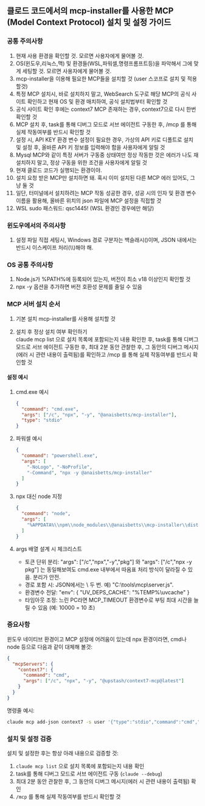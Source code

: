 ## 클로드 코드에서의 mcp-installer를 사용한 MCP (Model Context Protocol) 설치 및 설정 가이드 

### 공통 주의사항
1. 현재 사용 환경을 확인할 것. 모르면 사용자에게 물어볼 것. 
2. OS(윈도우,리눅스,맥) 및 환경들(WSL,파워셀,명령프롬프트등)을 파악해서 그에 맞게 세팅할 것. 모르면 사용자에게 물어볼 것.
3. mcp-installer을 이용해 필요한 MCP들을 설치할 것
   (user 스코프로 설치 및 적용할것)
4. 특정 MCP 설치시, 바로 설치하지 말고, WebSearch 도구로 해당 MCP의 공식 사이트 확인하고 현재 OS 및 환경 매치하여, 공식 설치법부터 확인할 것
5. 공식 사이트 확인 후에는 context7 MCP 존재하는 경우, context7으로 다시 한번 확인할 것
6. MCP 설치 후, task를 통해 디버그 모드로 서브 에이전트 구동한 후, /mcp 를 통해 실제 작동여부를 반드시 확인할 것 
7. 설정 시, API KEY 환경 변수 설정이 필요한 경우, 가상의 API 키로 디폴트로 설치 및 설정 후, 올바른 API 키 정보를 입력해야 함을 사용자에게 알릴 것
8. Mysql MCP와 같이 특정 서버가 구동중 상태여만 정상 작동한 것은 에러가 나도 재설치하지 말고, 정상 구동을 위한 조건을 사용자에게 알릴 것
9. 현재 클로드 코드가 실행되는 환경이야.
10. 설치 요청 받은 MCP만 설치하면 돼. 혹시 이미 설치된 다른 MCP 에러 있어도, 그냥 둘 것
11. 일단, 터미널에서 설치하려는 MCP 작동 성공한 경우, 성공 시의 인자 및 환경 변수 이름을 활용해, 올바른 위치의 json 파일에 MCP 설정을 직접할 것
12. WSL sudo 패스워드: qsc1445! (WSL 환경인 경우에만 해당)

### 윈도우에서의 주의사항
1. 설정 파일 직접 세팅시, Windows 경로 구분자는 백슬래시(\)이며, JSON 내에서는 반드시 이스케이프 처리(\\\\)해야 해.

### OS 공통 주의사항
1. Node.js가 %PATH%에 등록되어 있는지, 버전이 최소 v18 이상인지 확인할 것
2. npx -y 옵션을 추가하면 버전 호환성 문제를 줄일 수 있음

### MCP 서버 설치 순서

1. 기본 설치
    mcp-installer를 사용해 설치할 것

2. 설치 후 정상 설치 여부 확인하기    
    claude mcp list 으로 설치 목록에 포함되는지 내용 확인한 후,
    task를 통해 디버그 모드로 서브 에이전트 구동한 후, 최대 2분 동안 관찰한 후, 그 동안의 디버그 메시지(에러 시 관련 내용이 출력됨)를 확인하고 /mcp 를 통해 실제 작동여부를 반드시 확인할 것

#### 설정 예시

1. cmd.exe 예시
    ```json
    {
      "command": "cmd.exe",
      "args": ["/c", "npx", "-y", "@anaisbetts/mcp-installer"],
      "type": "stdio"
    }
    ```

2. 파워셀 예시
    ```json
    {
      "command": "powershell.exe",
      "args": [
        "-NoLogo", "-NoProfile",
        "-Command", "npx -y @anaisbetts/mcp-installer"
      ]
    }
    ```

3. npx 대신 node 지정
    ```json
    {
      "command": "node",
      "args": [
        "%APPDATA%\\npm\\node_modules\\@anaisbetts\\mcp-installer\\dist\\index.js"
      ]
    }
    ```

4. args 배열 설계 시 체크리스트
    - 토큰 단위 분리: "args": ["/c","npx","-y","pkg"] 와 "args": ["/c","npx -y pkg"] 는 동일해보여도 cmd.exe 내부에서 따옴표 처리 방식이 달라질 수 있음. 분리가 안전.
    - 경로 포함 시: JSON에서는 \\ 두 번. 예) "C:\\tools\\mcp\\server.js".
    - 환경변수 전달: "env": { "UV_DEPS_CACHE": "%TEMP%\\uvcache" }
    - 타임아웃 조정: 느린 PC라면 MCP_TIMEOUT 환경변수로 부팅 최대 시간을 늘릴 수 있음 (예: 10000 = 10 초) 

### 중요사항
윈도우 네이티브 환경이고 MCP 설정에 어려움이 있는데 npx 환경이라면, cmd나 node 등으로 다음과 같이 대체해 볼것:

```json
{
  "mcpServers": {
    "context7": {
      "command": "cmd",
      "args": ["/c", "npx", "-y", "@upstash/context7-mcp@latest"]
    }
  }
}
```

명령줄 예시:
```bash
claude mcp add-json context7 -s user '{"type":"stdio","command":"cmd","args": ["/c", "npx", "-y", "@upstash/context7-mcp@latest"]}'
```

### 설치 및 설정 검증
설치 및 설정한 후는 항상 아래 내용으로 검증할 것:
1. `claude mcp list` 으로 설치 목록에 포함되는지 내용 확인
2. task를 통해 디버그 모드로 서브 에이전트 구동 (`claude --debug`)
3. 최대 2분 동안 관찰한 후, 그 동안의 디버그 메시지(에러 시 관련 내용이 출력됨) 확인
4. `/mcp` 를 통해 실제 작동여부를 반드시 확인할 것